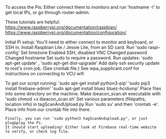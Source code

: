 To access the Pis: Either connect them to monitors and run 'hostname -I' to get local IPs, or go through router-admin.

These tutorials are helpful:
https://www.raspberrypi.org/documentation/raspbian/
https://www.raspberrypi.org/documentation/configuration/

Initial Pi setup:
	You'll need to either connect to monitor and keyboard, or SSH in.
	Install Raspbian Lite / Jessie Lite, from an SD card.
	Run 'sudo raspi-config'
		Set timezone
		Enabled SSH, disabled VNC
	Changed password
	Changed hostname
	Set sudo to require a password.
	Run updates: 'sudo apt-get update' , 'sudo apt-get dist-upgrade'
	Add daily ssh security update to root's cron job. (See crontab file.) 
	See wpa_supplicant.conf for instructions on connecting to VCU wifi

To get our script running:
	'sudo apt-get install python3-pip'
	'sudo pip3 install firebase-admin'
	'sudo apt-get install bluez bluez-hcidump'
	Place files into some directory on the machine.
	Make ibeacon_scan.sh executable with 'sudo chmod +x ibeacon_scan.sh'
	Set various parameters (filepaths, location info) in tagScanAndUpload.py
	Run 'sudo su' and then 'crontab -e'. Place info from our crontab file into there.
	
	Finally, you can run 'sudo python3 tagScanAndupload.py", or just plug&play the Pi.
	It should start uploading! Either look at Firebase real-time website to verify, or check log file.
	